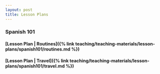 ```yaml
---
layout: post
title: Lesson Plans
---
```

### Spanish 101

#### [Lesson Plan | Routines]({% link teaching/teaching-materials/lesson-plans/spanish101/routines.md %})

#### [Lesson Plan | Travel]({% link teaching/teaching-materials/lesson-plans/spanish101/travel.md %})